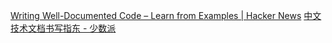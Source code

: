 [Writing Well-Documented Code – Learn from Examples | Hacker News](https://news.ycombinator.com/item?id=28416269)
[中文技术文档书写指东 - 少数派](https://sspai.com/post/68349)
